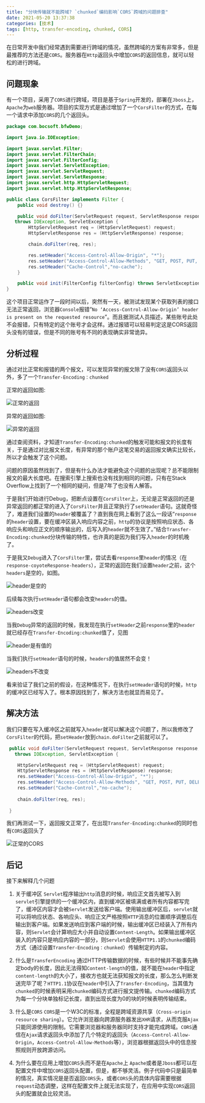 ```yaml
---
title: "分块传输就不能跨域? `chunked`编码影响`CORS`跨域的问题排查"
date: 2021-05-20 13:37:38
categories: [技术]
tags: [http, transfer-encoding, chunked, CORS]
---
```


在日常开发中我们经常遇到需要进行跨域的情况，虽然跨域的方案有非常多，但是最推荐的方法还是`CORS`。服务器在`Http`返回头中增加`CORS`的返回信息，就可以轻松的进行跨域。

<!--more-->

## 问题现象

有一个项目，采用了`CORS`进行跨域，项目是基于`Spring`开发的，部署在`Jboss`上，`Apache`为`web`服务器。项目的实现方式是通过增加了一个`CorsFilter`的方式，在每一个请求中添加`CORS`的几个返回头。

```java
package com.bocsoft.bfwDemo;

import java.io.IOException;

import javax.servlet.Filter;
import javax.servlet.FilterChain;
import javax.servlet.FilterConfig;
import javax.servlet.ServletException;
import javax.servlet.ServletRequest;
import javax.servlet.ServletResponse;
import javax.servlet.http.HttpServletRequest;
import javax.servlet.http.HttpServletResponse;

public class CorsFilter implements Filter {
    public void destroy() {}

    public void doFilter(ServletRequest request, ServletResponse response, FilterChain chain)
   throws IOException, ServletException {
        HttpServletRequest req = (HttpServletRequest) request;
        HttpServletResponse res = (HttpServletResponse) response;

        chain.doFilter(req, res);

        res.setHeader("Access-Control-Allow-Origin", "*");
        res.setHeader("Access-Control-Allow-Methods", "GET, POST, PUT, DELETE, OPTIONS");
        res.setHeader("Cache-Control","no-cache");
    }

    public void init(FilterConfig filterConfig) throws ServletException {}
}
```

这个项目正常运作了一段时间以后，突然有一天，被测试发现某个获取列表的接口无法正常返回，浏览器`Console`报错“`No ‘Access-Control-Allow-Origin’ header is present on the requested resource`”。而且据测试人员描述，某些账号此处不会报错，只有特定的这个账号才会这样。通过报错可以轻易判定这是CORS返回头没有的错误，但是不同的账号有不同的表现确实非常诡异。

## 分析过程

通过对比正常和报错的两个报文，可以发现异常的报文除了没有`CORS`返回头以外，多了一个`Transfer-Encoding：chunked`

正常的返回如图:

![正常的返回](/resources/cors-failed-with-transfer-encoding-chunked/normal-response.png)

异常的返回如图:

![异常的返回](/resources/cors-failed-with-transfer-encoding-chunked/error-response.png)

通过查阅资料，才知道`Transfer-Encoding:chunked`的触发可能和报文的长度有关，于是通过对比报文长度，有异常的那个账户这笔交易的返回报文确实比较长，所以才会触发了这个问题。

问题的原因虽然找到了，但是有什么办法才能避免这个问题的出现呢？总不能限制报文的最大长度吧。在搜索引擎上搜索也没有找到相同的问题，只有在Stack Overflow上找到了一个相同的疑问，但是7年了也没有人解答。

于是我们开始进行Debug，把断点设置在`CorsFilter`上，无论是正常返回的还是异常返回的都正常的进入了`CorsFilter`并且正常执行了`setHeader`语句。这就奇怪了，难道我们设置的`header`被覆盖了？直到我在网上看到了这么一段话“`response`的`header`设置，要在缓冲区装入响应内容之前，`http`的协议是按照响应状态、各响应头和响应正文的顺序输出的，后写入的`header`就不生效了。”结合`Transfer-Encoding:chunked`分块传输的特性，也许真的是因为我们写入`header`的时机晚了。

于是我又`Debug`进入了`CorsFilter`里，尝试去看`response`里`header`的情况（在`response-coyoteResponse-headers`），正常的返回在我们设置`header`之前，这个`headers`是空的，如图。

![header是空的](/resources/cors-failed-with-transfer-encoding-chunked/empty-header.png)

后续每次执行`setHeader`语句都会改变`headers`的值。

![headers改变](/resources/cors-failed-with-transfer-encoding-chunked/change.gif)

当我`Debug`异常的返回的时候，我发现在执行`setHeader`之前`response`里的`header`就已经存在`Transfer-Encoding:chunked`值了，见图

![header是有值的](/resources/cors-failed-with-transfer-encoding-chunked/noempty-header.png)

当我们执行`setHeader`语句的时候，`headers`的值居然不会变！

![headers不改变](/resources/cors-failed-with-transfer-encoding-chunked/not-change.gif)

看来验证了我们之前的假设，在这种情况下，在执行`setHeader`语句的时候，`http`的缓冲区已经写入了。根本原因找到了，解决方法也就显而易见了。

## 解决方法

我们只要在写入缓冲区之前就写入`header`就可以解决这个问题了，所以我修改了`CorsFilter`的代码，把`setHeader`放到`chain.doFilter`之前就可以了。

```java
 public void doFilter(ServletRequest request, ServletResponse response, FilterChain chain)
   throws IOException, ServletException {

    HttpServletRequest req = (HttpServletRequest) request;
    HttpServletResponse res = (HttpServletResponse) response;
    res.setHeader("Access-Control-Allow-Origin", "*");
    res.setHeader("Access-Control-Allow-Methods", "GET, POST, PUT, DELETE, OPTIONS");
    res.setHeader("Cache-Control","no-cache");
 
    chain.doFilter(req, res);
  
 }
```

我们再测试一下，返回报文正常了，在出现`Transfer-Encoding:chunked`的同时也有`CORS`返回头了

![正常的CORS](/resources/cors-failed-with-transfer-encoding-chunked/normal-cors.png)

## 后记

接下来解释几个问题

1. 关于缓冲区
   `Servlet`程序输出`http`消息的时候，响应正文首先被写入到`servlet`引擎提供的一个缓冲区内，直到缓冲区被填满或者所有内容都写完了，缓冲区内容才会被`Servlet`发送给客户端。使用输出缓冲区后，`servlet`就可以将响应状态、各响应头、响应正文严格按照`HTTP`消息的位置顺序调整后在输出到客户端。如果发送响应到客户端的时候，输出缓冲区已经装入了所有内容，则`Servlet`会计算响应大小并自动设置`Content-Length`。如果输出缓冲区装入的内容只是响应内容的一部分，则`Servlet`会使用`HTTP1.1`的`chunked`编码方式（通过设置`Transfer-Encoding：chunked`）传输制定的内容。

2. 什么是`TransferEncoding`
   通过HTTP传输数据的时候，有些时候并不能事先确定body的长度，因此无法得知`Content-length`的值，就不能在`header`中指定`content-length`的大小了，接收方也就无法获知报文的长度，那么怎么判断发送完毕了呢？`HTTP1.1`协议在`header`中引入了`Transfer-Encoding`，当其值为`chunked`的时候表明采用`chunked`编码方式进行报文提传输。`chunked`编码方式为每一个分块单独标记长度，直到出现长度为0的块的时候表明传输结束。

3. 什么是`CORS`
   `CORS`是一个W3C的标准，全程是跨域资源共享（`Cross-origin resource sharing`）。它允许浏览器向跨源服务器发出`XHR`请求，从而克服`Ajax`只能同源使用的限制。它需要浏览器和服务器同时支持才能完成跨域。`CORS`通信在`Ajax`请求返回头中添加了几个特定的返回头（`Access-Control-Allow-Origin`，`Access-Control-Allow-Methods`等），浏览器根据返回头中的信息按照规则开放跨源访问。

4. 为什么要在应用上增加`CORS`头而不是在`Apache`上
   `Apache`或者是`Jboss`都可以在配置文件中增加`CORS`返回头配置，但是，都不够灵活。例子代码中只是最简单的情况，真实情况是是否返回`CORS`头，或者`CORS`头的具体内容需要根据`request`动态调整，这样在配置文件上就无法实现了，在应用中实现`CORS`返回头的配置就会比较灵活。

